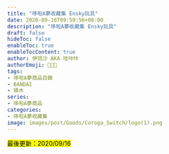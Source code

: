 ```yaml
---
title: "哆啦A夢收藏集 Ensky玩具"
date: 2020-09-16T09:59:56+08:00
description: "哆啦A夢收藏集 Ensky玩具"
draft: false
hideToc: false
enableToc: true
enableTocContent: true
author: 伊琉沙 AKA 哇咔咔
authorEmoji: 👩🏿‍🚀
tags: 
- 哆啦A夢商品目錄
- BANDAI
- 積木
series:
- 哆啦A夢商品
categories:
- 哆啦A夢收藏集
image: images/post/Goods/Coroga_Switch/logo(1).png
---
```

<mark>最後更新：2020/09/16</mark>